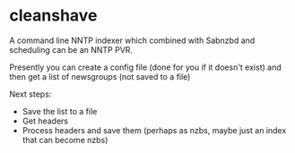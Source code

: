 cleanshave
==========

A command line NNTP indexer which combined with Sabnzbd and scheduling can be an NNTP PVR.

Presently you can create a config file (done for you if it doesn't exist) and then get a list of newsgroups (not saved to a file)

Next steps:
- Save the list to a file
- Get headers
- Process headers and save them (perhaps as nzbs, maybe just an index that can become nzbs)
